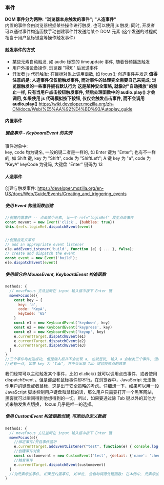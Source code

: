 ### 事件
**DOM 事件分为两种: "浏览器本身触发的事件"; "人造事件"**  
内置的事件会由浏览器根据某些操作进行触发, 也可以使用 js 触发; 同时, 开发者可以通过事件构造函数手动创建事件并发送给某个 DOM 元素 (这个发送的过程就相当于用户鼠标键盘等操作触发事件)

#### 触发事件的方式
- 某些元素自动触发, 如 audio 标签的 timeupdate 事件, 随着音频播放触发
- 用户外接设备操作, 浏览器 "得知" 后发送事件
- 开发者 js 代码触发: 在目标对象上调用函数, 如 focus(); 创造事件并发送
**值得注意的是: 人造事件仅仅能触发事件, 而对事件的处理完全需要自己来完成; 浏览器触发的一些事件拥有默认行为**
**这是某种安全策略, 就像对"自动播放"的禁止一样, 只有当用户点击按钮触发事件, 然后处理函数中的 audio.play() 才会调用, 如果使用 js 代码模拟按下按钮, 仅仅会触发点击事件, 而不会调用 audio.play()**
https://wiki.developer.mozilla.org/zh-CN/docs/Web/%E5%AA%92%E4%BD%93/Autoplay_guide

#### 内置事件
##### 键盘事件 - KeyboardEvent 的实例
事件对象中:  
key, code 均为键名, 一般的键二者是一样的, 如 Enter 键为 "Enter"; 也有不一样的, 如 Shift 键, key 为 "Shift", code 为 "ShiftLeft"; A 键 key 为 "a", code 为 "KeyA" 
keyCode 为键码, 大键盘 "Enter" 键码为 13


#### 人造事件

创建与触发事件: https://developer.mozilla.org/en-US/docs/Web/Guide/Events/Creating_and_triggering_events

##### 使用 Event 构造函数创建
```js
//创建内置事件 -- 点击某个元素, 让一个 ref="loginRef" 发生点击事件
const mevent = new Event('click', {bubbles: true}) 
this.$refs.loginRef.dispatchEvent(event)


//创建自定义事件
// add an appropriate event listener
ele.addEventListener('build', function (e) { ... }, false);
// create and dispatch the event
const event = new Event('build');
ele.dispatchEvent(event)
```

##### 使用细分的 MouseEvent, KeyboardEvent 构造函数
```js
methods: {
  // moveFocus 方法监听在 input 输入框中按下 Enter 键
  moveFocus(e){     
    const key = {
      key: 'a',
      code: 'KeyA',
      keyCode: '65'
    }
    const e1 = new KeyboardEvent('keydown', key)
    const e2 = new KeyboardEvent('keypress', key)
    const e3 = new KeyboardEvent('keyup', key)
    e.currentTarget.dispatchEvent(e1)    
    e.currentTarget.dispatchEvent(e2)    
    e.currentTarget.dispatchEvent(e3)    
  }
}
//三个事件均发送成功, 但是输入框并不会出现 a, 也就是说, 输入 a 会触发三个事件, 但是触发三个事件并不会"写出" a, 貌似要自己用事件处理函数处理...
//还有一点, 如果 key 为 "Tab", 并不会出现 Tab 键切换焦点的效果
```
我们经常可以主动触发某个事件，比如 el.click() 就可以调用点击事件，或者使用 dispatchEvent 。但是键盘和鼠标事件却不行。在浏览器中，JavaScript 无法操作用户的键盘或者鼠标，这是出于安全策略的考虑。仔细想一下，如果可以用一段 JavaScript 脚本控制用户键盘和鼠标的话，那么用户只需要打开一个黑客网站，黑客就可以瞬间得到他想得到的一切。所以，如果要通过除 Tab 键以外的其他方式来触发焦点切换， focus 几乎是唯一的选择。

##### 使用 CustomEvent 构造函数创建, 可添加自定义数据
```js
methods: {
  // moveFocus 方法监听在 input 输入框中按下 Enter 键
  moveFocus(e){   
    //绑定事件/开启事件监听
    e.currentTarget.addEventListener("test", function(e) { console.log(e) })
    //创建事件对象
    const customevent = new CustomEvent('test', {detail: {'name': 'chen'}})
    //触发事件
    e.currentTarget.dispatchEvent(customevent)
  } 
  //为元素添加事件, 如果是内置事件, 如单击, 会自动调用处理函数; 在本例中, 元素添加自定义事件名, 然后手动触发, 结果为打印出 customevent 对象  
}
```
